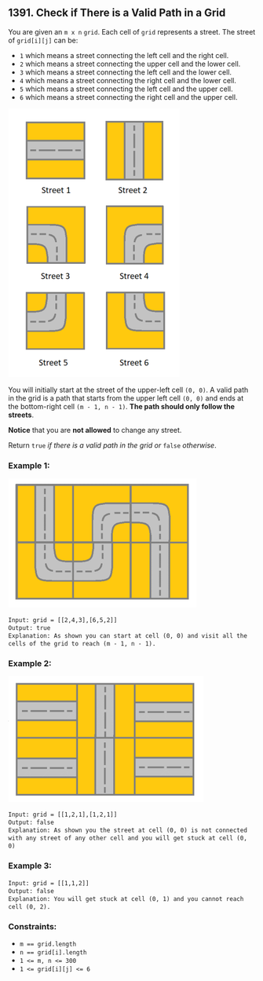 ## 1391. Check if There is a Valid Path in a Grid

You are given an ```m x n``` ```grid```. Each cell of ```grid``` represents a street. The street of ```grid[i][j]``` can be:

* ```1``` which means a street connecting the left cell and the right cell.
* ```2``` which means a street connecting the upper cell and the lower cell.
* ```3``` which means a street connecting the left cell and the lower cell.
* ```4``` which means a street connecting the right cell and the lower cell.
* ```5``` which means a street connecting the left cell and the upper cell.
* ```6``` which means a street connecting the right cell and the upper cell.

![Description](images/description.png)

You will initially start at the street of the upper-left cell ```(0, 0)```. A valid path in the grid is a path that starts from the upper left cell ```(0, 0)``` and ends at the bottom-right cell ```(m - 1, n - 1)```. **The path should only follow the streets**.

**Notice** that you are **not allowed** to change any street.

Return ```true``` *if there is a valid path in the grid or* ```false``` *otherwise*.

### Example 1:

![Example 1](images/example1.png)

```
Input: grid = [[2,4,3],[6,5,2]]
Output: true
Explanation: As shown you can start at cell (0, 0) and visit all the cells of the grid to reach (m - 1, n - 1).
```
### Example 2:

![Example 2](images/example2.png)

```
Input: grid = [[1,2,1],[1,2,1]]
Output: false
Explanation: As shown you the street at cell (0, 0) is not connected with any street of any other cell and you will get stuck at cell (0, 0)
```
### Example 3:
```
Input: grid = [[1,1,2]]
Output: false
Explanation: You will get stuck at cell (0, 1) and you cannot reach cell (0, 2).
```

### Constraints:

* ```m == grid.length```
* ```n == grid[i].length```
* ```1 <= m, n <= 300```
* ```1 <= grid[i][j] <= 6```